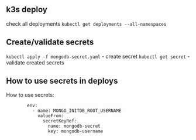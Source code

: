 ## k3s deploy

check all deployments
`kubectl get deployments --all-namespaces`

## Create/validate secrets

`kubectl apply -f mongodb-secret.yaml` - create secret
`kubectl get secret` - validate created secrets

## How to use secrets in deploys

How to use secrets:

```
        env:
          - name: MONGO_INITDB_ROOT_USERNAME
            valueFrom:
              secretKeyRef:
                name: mongodb-secret
                key: mongodb-username
```
